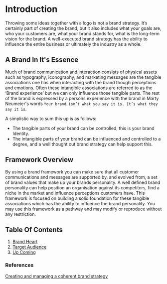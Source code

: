 ﻿# Introduction

Throwing some ideas together with a logo is not a brand strategy. It’s certainly part of creating the brand, but it also includes what your goals are, who your customers are, what your brand stands for, what is the long-term vision for the brand. A well-executed brand strategy has the ability to influence the entire business or ultimately the industry as a whole.

## A Brand In It's Essence

Much of brand communication and interaction consists of physical assets such as typography, iconography, and marketing messages are the tangible associations one has when interacting with the brand though perceptions and emotions. Often these intangible associations are referred to as the ‘Brand experience’ but we can only influence those tangible parts. The rest of the brand is expressed by a persons experience with the brand in Marty Neumeier's words `Your brand isn’t what you say it is. It’s what they say it is`.

A simplistic way to sum this up is as follows:

- The tangible parts of your brand can be controlled, this is your brand Identity.
- The intangible parts of your brand can be influenced and controlled to a degree, and a well thought out brand strategy can help support this.

## Framework Overview

By using a brand framework you can make sure that all customer communications and messages are supported by, and evolved from, a set of brand values that make up your brands personality. A well defined brand personality can help position an organisation against its competitors, find a niche in the market and influence perceptions customers have. This framework is focused on building a solid foundation for these tangible associations which has the ability to influence the brand personality. You may use this framework as a pathway and may modify or reproduce without any restriction.

## Table Of Contents

1. [Brand Heart](./02.brand-heart.md)
2. [Target Audience](./03.target-audience.md)
3. [Up Coming]()

### References

[Creating and managing a coherent brand strategy](https://www.liquidlight.co.uk/blog/brand-frameworks-creating-and-managing-a-coherent-brand-strategy/)
